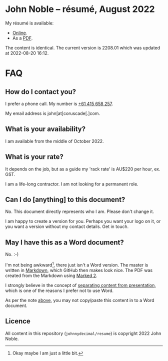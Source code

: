 # John Noble – résumé, August 2022

My résumé is available:

- [Online](https://github.com/johnnydecimal/resume/blob/main/resume.md).
- As a [PDF](https://github.com/johnnydecimal/resume/raw/e47b968fd30eac6509772deb7cba3c4cc263ad46/John%20Noble%20%E2%80%93%20re%CC%81sume%CC%81,%20August%202022.pdf).

The content is identical. The current version is 2208.01 which was updated at 2022-08-20 16:12.

# FAQ

## How do I contact you?

I prefer a phone call. My number is [+61 415 658 257](tel:+61415658257).

My email address is john\[at\]coruscade\[.\]com.

## What is your availability?

I am available from the middle of October 2022.

## What is your rate?

It depends on the job, but as a guide my 'rack rate' is AU$220 per hour, ex. GST.

I am a life-long contractor. I am not looking for a permanent role.

## Can I do \[anything\] to this document?

No. This document directly represents who I am. Please don't change it.

I am happy to create a version for you. Perhaps you want your logo on it, or you want a version without my contact details. Get in touch.

## May I have this as a Word document?

No. :-)

I'm not being awkward[^awk], there just isn't a Word version. The master is written in [Markdown](https://raw.githubusercontent.com/johnnydecimal/resume/main/resume.md), which GitHub then makes look nice. The PDF was created from the Markdown using [Marked 2](https://marked2app.com).

I strongly believe in the concept of [separating content from presentation](https://duckduckgo.com/?q=content+vs+presentation+html+css), which is one of the reasons I prefer not to use Word.

As per the note [above](https://github.com/johnnydecimal/resume/edit/main/README.md#can-i-do-anything-to-this-document), you may not copy/paste this content in to a Word document.

## Licence

All content in this repository (`johnnydecimal/resume`) is copyright 2022 John Noble.

[^awk]: Okay maybe I am just a little bit.
